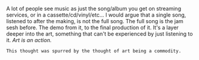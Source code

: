 A lot of people see music as just the song/album you get on streaming services, or in a cassette/cd/vinyl/etc...
I would argue that a single song, listened to after the making, is not the full song. The full song is the jam sesh before. The demo from it, to the final production of it. It's a layer deeper into the art, something that can't be experienced by just listening to it.
*Art is an action.*

`This thought was spurred by the thought of art being a commodity.`